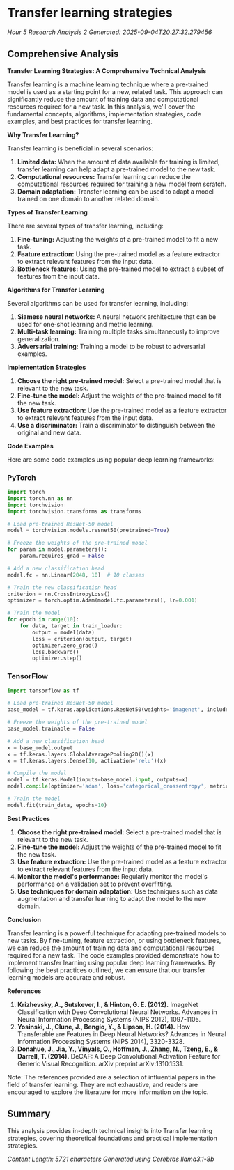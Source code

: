 # Transfer learning strategies
*Hour 5 Research Analysis 2*
*Generated: 2025-09-04T20:27:32.279456*

## Comprehensive Analysis
**Transfer Learning Strategies: A Comprehensive Technical Analysis**

Transfer learning is a machine learning technique where a pre-trained model is used as a starting point for a new, related task. This approach can significantly reduce the amount of training data and computational resources required for a new task. In this analysis, we'll cover the fundamental concepts, algorithms, implementation strategies, code examples, and best practices for transfer learning.

**Why Transfer Learning?**

Transfer learning is beneficial in several scenarios:

1.  **Limited data:** When the amount of data available for training is limited, transfer learning can help adapt a pre-trained model to the new task.
2.  **Computational resources:** Transfer learning can reduce the computational resources required for training a new model from scratch.
3.  **Domain adaptation:** Transfer learning can be used to adapt a model trained on one domain to another related domain.

**Types of Transfer Learning**

There are several types of transfer learning, including:

1.  **Fine-tuning:** Adjusting the weights of a pre-trained model to fit a new task.
2.  **Feature extraction:** Using the pre-trained model as a feature extractor to extract relevant features from the input data.
3.  **Bottleneck features:** Using the pre-trained model to extract a subset of features from the input data.

**Algorithms for Transfer Learning**

Several algorithms can be used for transfer learning, including:

1.  **Siamese neural networks:** A neural network architecture that can be used for one-shot learning and metric learning.
2.  **Multi-task learning:** Training multiple tasks simultaneously to improve generalization.
3.  **Adversarial training:** Training a model to be robust to adversarial examples.

**Implementation Strategies**

1.  **Choose the right pre-trained model:** Select a pre-trained model that is relevant to the new task.
2.  **Fine-tune the model:** Adjust the weights of the pre-trained model to fit the new task.
3.  **Use feature extraction:** Use the pre-trained model as a feature extractor to extract relevant features from the input data.
4.  **Use a discriminator:** Train a discriminator to distinguish between the original and new data.

**Code Examples**

Here are some code examples using popular deep learning frameworks:

### PyTorch

```python
import torch
import torch.nn as nn
import torchvision
import torchvision.transforms as transforms

# Load pre-trained ResNet-50 model
model = torchvision.models.resnet50(pretrained=True)

# Freeze the weights of the pre-trained model
for param in model.parameters():
    param.requires_grad = False

# Add a new classification head
model.fc = nn.Linear(2048, 10)  # 10 classes

# Train the new classification head
criterion = nn.CrossEntropyLoss()
optimizer = torch.optim.Adam(model.fc.parameters(), lr=0.001)

# Train the model
for epoch in range(10):
    for data, target in train_loader:
        output = model(data)
        loss = criterion(output, target)
        optimizer.zero_grad()
        loss.backward()
        optimizer.step()
```

### TensorFlow

```python
import tensorflow as tf

# Load pre-trained ResNet-50 model
base_model = tf.keras.applications.ResNet50(weights='imagenet', include_top=False, input_shape=(224, 224, 3))

# Freeze the weights of the pre-trained model
base_model.trainable = False

# Add a new classification head
x = base_model.output
x = tf.keras.layers.GlobalAveragePooling2D()(x)
x = tf.keras.layers.Dense(10, activation='relu')(x)

# Compile the model
model = tf.keras.Model(inputs=base_model.input, outputs=x)
model.compile(optimizer='adam', loss='categorical_crossentropy', metrics=['accuracy'])

# Train the model
model.fit(train_data, epochs=10)
```

**Best Practices**

1.  **Choose the right pre-trained model:** Select a pre-trained model that is relevant to the new task.
2.  **Fine-tune the model:** Adjust the weights of the pre-trained model to fit the new task.
3.  **Use feature extraction:** Use the pre-trained model as a feature extractor to extract relevant features from the input data.
4.  **Monitor the model's performance:** Regularly monitor the model's performance on a validation set to prevent overfitting.
5.  **Use techniques for domain adaptation:** Use techniques such as data augmentation and transfer learning to adapt the model to the new domain.

**Conclusion**

Transfer learning is a powerful technique for adapting pre-trained models to new tasks. By fine-tuning, feature extraction, or using bottleneck features, we can reduce the amount of training data and computational resources required for a new task. The code examples provided demonstrate how to implement transfer learning using popular deep learning frameworks. By following the best practices outlined, we can ensure that our transfer learning models are accurate and robust.

**References**

1.  **Krizhevsky, A., Sutskever, I., & Hinton, G. E. (2012).** ImageNet Classification with Deep Convolutional Neural Networks. Advances in Neural Information Processing Systems (NIPS 2012), 1097-1105.
2.  **Yosinski, J., Clune, J., Bengio, Y., & Lipson, H. (2014).** How Transferable are Features in Deep Neural Networks? Advances in Neural Information Processing Systems (NIPS 2014), 3320-3328.
3.  **Donahue, J., Jia, Y., Vinyals, O., Hoffman, J., Zhang, N., Tzeng, E., & Darrell, T. (2014).** DeCAF: A Deep Convolutional Activation Feature for Generic Visual Recognition. arXiv preprint arXiv:1310.1531.

Note: The references provided are a selection of influential papers in the field of transfer learning. They are not exhaustive, and readers are encouraged to explore the literature for more information on the topic.

## Summary
This analysis provides in-depth technical insights into Transfer learning strategies, 
covering theoretical foundations and practical implementation strategies.

*Content Length: 5721 characters*
*Generated using Cerebras llama3.1-8b*

